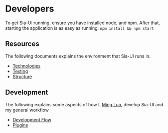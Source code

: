 # Developers

To get Sia-UI running, ensure you have installed node, and npm. After that,
starting the application is as easy as running: `npm install && npm start`

## Resources

The following documents explains the environment that Sia-UI runs in.

* [Technologies](Technologies.md)
* [Testing](Testing.md)
* [Structure](Structure.md)

## Development

The following explains some aspects of how I, [Ming
Luo](https://github.com/Mingling94), develop Sia-UI and my general workflow

* [Development Flow](DevelopmentFlow.md)
* [Plugins](Plugins.md)

